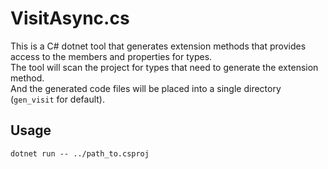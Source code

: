 # VisitAsync.cs

This is a C# dotnet tool that generates extension methods that provides access to the members and properties for types.  
The tool will scan the project for types that need to generate the extension method.  
And the generated code files will be placed into a single directory (`gen_visit` for default).  

## Usage

```
dotnet run -- ../path_to.csproj
```